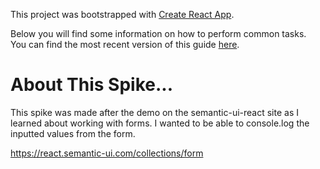This project was bootstrapped with [Create React App](https://github.com/facebookincubator/create-react-app).

Below you will find some information on how to perform common tasks.<br>
You can find the most recent version of this guide [here](https://github.com/facebookincubator/create-react-app/blob/master/packages/react-scripts/template/README.md).

# About This Spike...

This spike was made after the demo on the semantic-ui-react site as I learned about working with forms.  I wanted to be able to console.log the inputted values from the form.

https://react.semantic-ui.com/collections/form

